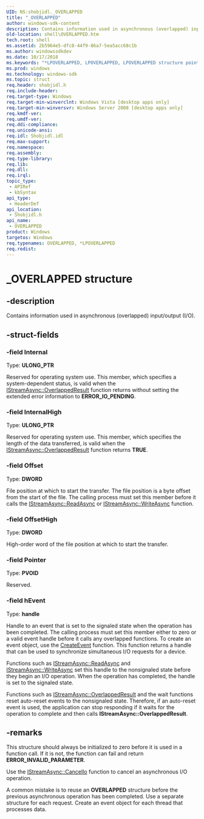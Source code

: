 ```yaml
---
UID: NS:shobjidl._OVERLAPPED
title: "_OVERLAPPED"
author: windows-sdk-content
description: Contains information used in asynchronous (overlapped) input/output (I/O).
old-location: shell\OVERLAPPED.htm
tech.root: shell
ms.assetid: 2b5964e5-dfc8-44f9-86a7-5ea5acc68c1b
ms.author: windowssdkdev
ms.date: 10/17/2018
ms.keywords: "*LPOVERLAPPED, LPOVERLAPPED, LPOVERLAPPED structure pointer [Windows Shell], OVERLAPPED, OVERLAPPED structure [Windows Shell], _OVERLAPPED, _shell_OVERLAPPED, shell.OVERLAPPED, shobjidl/LPOVERLAPPED, shobjidl/OVERLAPPED"
ms.prod: windows
ms.technology: windows-sdk
ms.topic: struct
req.header: shobjidl.h
req.include-header: 
req.target-type: Windows
req.target-min-winverclnt: Windows Vista [desktop apps only]
req.target-min-winversvr: Windows Server 2008 [desktop apps only]
req.kmdf-ver: 
req.umdf-ver: 
req.ddi-compliance: 
req.unicode-ansi: 
req.idl: Shobjidl.idl
req.max-support: 
req.namespace: 
req.assembly: 
req.type-library: 
req.lib: 
req.dll: 
req.irql: 
topic_type:
 - APIRef
 - kbSyntax
api_type:
 - HeaderDef
api_location:
 - Shobjidl.h
api_name:
 - OVERLAPPED
product: Windows
targetos: Windows
req.typenames: OVERLAPPED, *LPOVERLAPPED
req.redist: 
---
```


# _OVERLAPPED structure


## -description


Contains information used in asynchronous (overlapped) input/output (I/O).


## -struct-fields




### -field Internal

Type: <b>ULONG_PTR</b>

Reserved for operating system use. This member, which specifies a system-dependent status, is valid when the <a href="https://msdn.microsoft.com/5a53934f-bbff-4bb0-b374-01adb629a041">IStreamAsync::OverlappedResult</a> function returns without setting the extended error information to <b>ERROR_IO_PENDING</b>.


### -field InternalHigh

Type: <b>ULONG_PTR</b>

Reserved for operating system use. This member, which specifies the length of the data transferred, is valid when the <a href="https://msdn.microsoft.com/5a53934f-bbff-4bb0-b374-01adb629a041">IStreamAsync::OverlappedResult</a> function returns <b>TRUE</b>.


### -field Offset

Type: <b>DWORD</b>

File position at which to start the transfer. The file position is a byte offset from the start of the file. The calling process must set this member before it calls the <a href="https://msdn.microsoft.com/c0046a89-1427-465e-a5f3-2398ebff04f3">IStreamAsync::ReadAsync</a> or <a href="https://msdn.microsoft.com/c5004923-191b-4ec1-83af-f066209c786a">IStreamAsync::WriteAsync</a> function.


### -field OffsetHigh

Type: <b>DWORD</b>

High-order word of the file position at which to start the transfer.


### -field Pointer

Type: <b>PVOID</b>

Reserved.


### -field hEvent

Type: <b>handle</b>

Handle to an event that is set to the signaled state when the operation has been completed. The calling process must set this member either to zero or a valid event handle before it calls any overlapped functions. To create an event object, use the <a href="https://msdn.microsoft.com/1f6d946e-c74c-4599-ac3d-b709216a0900">CreateEvent</a> function. This function returns a handle that can be used to synchronize simultaneous I/O requests for a device.

Functions such as <a href="https://msdn.microsoft.com/c0046a89-1427-465e-a5f3-2398ebff04f3">IStreamAsync::ReadAsync</a> and <a href="https://msdn.microsoft.com/c5004923-191b-4ec1-83af-f066209c786a">IStreamAsync::WriteAsync</a> set this handle to the nonsignaled state before they begin an I/O operation. When the operation has completed, the handle is set to the signaled state.

Functions such as <a href="https://msdn.microsoft.com/5a53934f-bbff-4bb0-b374-01adb629a041">IStreamAsync::OverlappedResult</a> and the wait functions reset auto-reset events to the nonsignaled state. Therefore, if an auto-reset event is used, the application can stop responding if it waits for the operation to complete and then calls <b>IStreamAsync::OverlappedResult</b>.


## -remarks



This structure should always be initialized to zero before it is used in a function call. If it is not, the function can fail and return <b>ERROR_INVALID_PARAMETER</b>.

 Use the <a href="https://msdn.microsoft.com/ca2a1c59-b538-4c1b-9ad3-89d00f19325d">IStreamAsync::CancelIo</a> function to cancel an asynchronous I/O operation.

A common mistake is to reuse an <b>OVERLAPPED</b> structure before the previous asynchronous operation has been completed. Use a separate structure for each request. Create an event object for each thread that processes data. 



